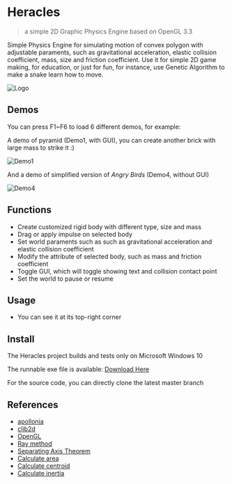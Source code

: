 # Heracles

> a simple 2D Graphic Physics Engine based on OpenGL 3.3

Simple Physics Engine for simulating motion of convex polygon with adjustable paraments, such as gravitational acceleration, elastic collision coefficient, mass, size and friction coefficient. Use it for simple 2D game making, for education, or just for fun, for instance, use Genetic Algorithm to make a snake learn how to move.

![Logo](https://raw.githubusercontent.com/ArtemisiaChief/Heracles/master/img/Logo.jpg)

## Demos

You can press F1~F6 to load 6 different demos, for example:

A demo of pyramid (Demo1, with GUI), you can create another brick with large mass to strike it :)

![Demo1](https://raw.githubusercontent.com/ArtemisiaChief/Heracles/master/img/Demo1.jpg)

And a demo of simplified version of *Angry Birds* (Demo4, without GUI)

![Demo4](https://raw.githubusercontent.com/ArtemisiaChief/Heracles/master/img/Demo4.jpg)

## Functions

* Create customized rigid body with different type, size and mass
* Drag or apply impulse on selected body
* Set world paraments such as such as gravitational acceleration and elastic collision coefficient
* Modify the attribute of selected body, such as mass and friction coefficient
* Toggle GUI, which will toggle showing text and collision contact point
* Set the world to pause or resume

## Usage

* You can see it at its top-right corner

## Install

The Heracles project builds and tests only on Microsoft Windows 10

The runnable exe file is available:
[Download Here](https://github.com/ArtemisiaChief/Heracles/releases/download/v1.0/Heracles.v1.0.7z)

For the source code, you can directly clone the latest master branch

## References
* [apollonia](https://github.com/wgtdkp/apollonia)
* [clib2d](https://github.com/bajdcc/clib2d)
* [OpenGL](https://learnopengl-cn.github.io/)
* [Ray method](https://www.cnblogs.com/anningwang/p/7581545.html)
* [Separating Axis Theorem](http://www.metanetsoftware.com/technique/tutorialA.html)
* [Calculate area](https://www.cnblogs.com/xiexinxinlove/p/3708147.html)
* [Calculate centroid](https://blog.csdn.net/nhl19961226/article/details/68941585)
* [Calculate inertia](https://zh.wikipedia.org/wiki/%E8%BD%89%E5%8B%95%E6%85%A3%E9%87%8F%E5%88%97%E8%A1%A8)